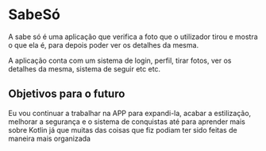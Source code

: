 # SabeSó #
<p> A sabe só é uma aplicação que verifica a foto que o utilizador tirou e mostra o que ela é, para depois poder ver os detalhes da mesma.</p>
<p>A aplicação conta com um sistema de login, perfil, tirar fotos, ver os detalhes da mesma, sistema de seguir etc etc. </p>
<h2>Objetivos para o futuro</h2>
<p>Eu vou continuar a trabalhar na APP para expandi-la, acabar a estilização, melhorar a segurança e o sistema de conquistas até para aprender mais sobre Kotlin já que muitas das coisas que fiz podiam ter sido feitas de maneira mais organizada</p>
